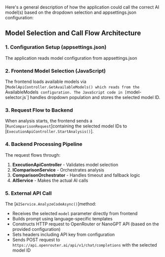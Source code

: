 Here's a general description of how the application could call the correct AI model(s) based on the dropdown selection and appsettings.json configuration:

## Model Selection and Call Flow Architecture

### 1. Configuration Setup (appsettings.json)
The application reads model configuration from appsettings.json

### 2. Frontend Model Selection (JavaScript)
The frontend loads available models via [`ModelApiController.GetAvailableModels() which reads from the `AvailableModels` configuration. The JavaScript code in [`model-selector.js`] handles dropdown population and stores the selected model ID.

### 3. Request Flow to Backend
When analysis starts, the frontend sends a [`RunComparisonRequest`]containing the selected model IDs to [`ExecutionApiController.StartAnalysis()`].

### 4. Backend Processing Pipeline
The request flows through:
1. **ExecutionApiController** - Validates model selection
2. **IComparisonService** - Orchestrates analysis
3. **ComparisonOrchestrator**  - Handles timeout and fallback logic
4. **AIService** - Makes the actual AI calls

### 5. External API Call
The [`AIService.AnalyzeCodeAsync()`]method:
- Receives the selected `model` parameter directly from frontend
- Builds prompt using language-specific templates
- Constructs HTTP request to OpenRouter or NanoGPT API (based on the provided configuration)
- Sets headers including API key from configuration
- Sends POST request to `https://api.openrouter.ai/api/v1/chat/completions` with the selected model ID